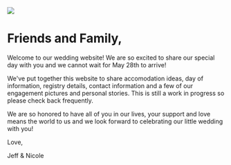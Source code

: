 <div class="flex">
	<div><img src="us.jpg" class="left"></div>
	<div>
		<h1>Friends and Family,</h1>
		<p>Welcome to our wedding website! We are so excited to share our special day with you and we cannot wait for May 28th to arrive!</p>
		<p>We've put together this website to share accomodation ideas, day of information, registry details, contact information and a few of our engagement pictures and personal stories. This is still a work in progress so please check back frequently.</p>
		<p>We are so honored to have all of you in our lives, your support and love means the world to us and we look forward to celebrating our little wedding with you!</p>
		<p>Love,</p>
		<p>Jeff &amp; Nicole</p>
	</div>
</div>